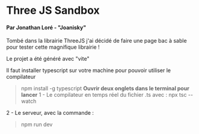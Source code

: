 # Three JS Sandbox
#### Par Jonathan Loré - "Joanisky"
Tombé dans la librairie ThreeJS j'ai décidé de faire une page bac à sable pour tester cette magnifique librairie !

Le projet a été généré avec "vite"

Il faut installer typescript sur votre machine pour pouvoir utiliser le compilateur

> npm install -g typescript
**Ouvrir deux onglets dans le terminal pour lancer**
1 - Le compilateur en temps réel du fichier .ts avec :
> npx tsc --watch

2 - Le serveur, avec la commande :
> npm run dev
